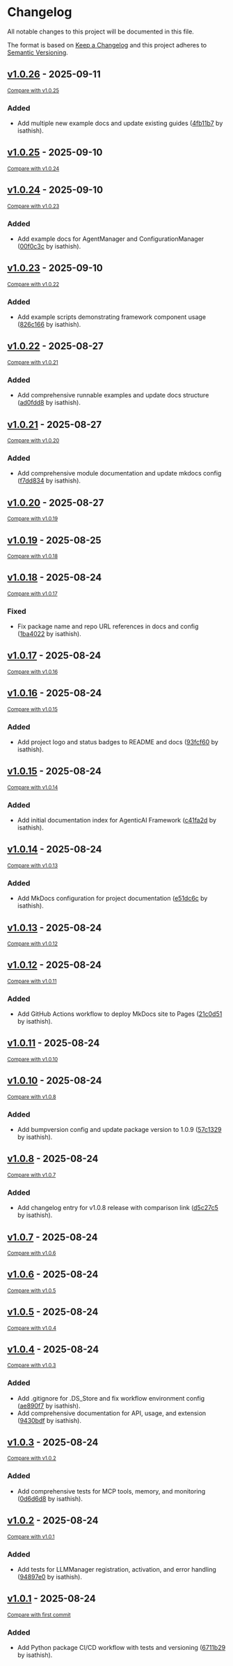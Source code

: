 # Changelog

All notable changes to this project will be documented in this file.

The format is based on [Keep a Changelog](http://keepachangelog.com/en/1.0.0/)
and this project adheres to [Semantic Versioning](http://semver.org/spec/v2.0.0.html).

<!-- insertion marker -->
## [v1.0.26](https://github.com/isathish/agenticaiframework/releases/tag/v1.0.26) - 2025-09-11

<small>[Compare with v1.0.25](https://github.com/isathish/agenticaiframework/compare/v1.0.25...v1.0.26)</small>

### Added

- Add multiple new example docs and update existing guides ([4fb11b7](https://github.com/isathish/agenticaiframework/commit/4fb11b73a3002cc36083c2e6103f7bf526f67183) by isathish).

## [v1.0.25](https://github.com/isathish/agenticaiframework/releases/tag/v1.0.25) - 2025-09-10

<small>[Compare with v1.0.24](https://github.com/isathish/agenticaiframework/compare/v1.0.24...v1.0.25)</small>

## [v1.0.24](https://github.com/isathish/agenticaiframework/releases/tag/v1.0.24) - 2025-09-10

<small>[Compare with v1.0.23](https://github.com/isathish/agenticaiframework/compare/v1.0.23...v1.0.24)</small>

### Added

- Add example docs for AgentManager and ConfigurationManager ([00f0c3c](https://github.com/isathish/agenticaiframework/commit/00f0c3c1abee6a9de1c971797aea64afedf85415) by isathish).

## [v1.0.23](https://github.com/isathish/agenticaiframework/releases/tag/v1.0.23) - 2025-09-10

<small>[Compare with v1.0.22](https://github.com/isathish/agenticaiframework/compare/v1.0.22...v1.0.23)</small>

### Added

- Add example scripts demonstrating framework component usage ([826c166](https://github.com/isathish/agenticaiframework/commit/826c166147a6b45111e7323dea728bb9435c2b9c) by isathish).

## [v1.0.22](https://github.com/isathish/agenticaiframework/releases/tag/v1.0.22) - 2025-08-27

<small>[Compare with v1.0.21](https://github.com/isathish/agenticaiframework/compare/v1.0.21...v1.0.22)</small>

### Added

- Add comprehensive runnable examples and update docs structure ([ad0fdd8](https://github.com/isathish/agenticaiframework/commit/ad0fdd8eed7326a94803f6c7d81f9093a17f694d) by isathish).

## [v1.0.21](https://github.com/isathish/agenticaiframework/releases/tag/v1.0.21) - 2025-08-27

<small>[Compare with v1.0.20](https://github.com/isathish/agenticaiframework/compare/v1.0.20...v1.0.21)</small>

### Added

- Add comprehensive module documentation and update mkdocs config ([f7dd834](https://github.com/isathish/agenticaiframework/commit/f7dd834cda984e24eb930839958172cb8b8a6149) by isathish).

## [v1.0.20](https://github.com/isathish/agenticaiframework/releases/tag/v1.0.20) - 2025-08-27

<small>[Compare with v1.0.19](https://github.com/isathish/agenticaiframework/compare/v1.0.19...v1.0.20)</small>

## [v1.0.19](https://github.com/isathish/agenticaiframework/releases/tag/v1.0.19) - 2025-08-25

<small>[Compare with v1.0.18](https://github.com/isathish/agenticaiframework/compare/v1.0.18...v1.0.19)</small>

## [v1.0.18](https://github.com/isathish/agenticaiframework/releases/tag/v1.0.18) - 2025-08-24

<small>[Compare with v1.0.17](https://github.com/isathish/agenticaiframework/compare/v1.0.17...v1.0.18)</small>

### Fixed

- Fix package name and repo URL references in docs and config ([1ba4022](https://github.com/isathish/agenticaiframework/commit/1ba40229eb30270e5bc0bac9018447f5977f2400) by isathish).

## [v1.0.17](https://github.com/isathish/agenticaiframework/releases/tag/v1.0.17) - 2025-08-24

<small>[Compare with v1.0.16](https://github.com/isathish/agenticaiframework/compare/v1.0.16...v1.0.17)</small>

## [v1.0.16](https://github.com/isathish/agenticaiframework/releases/tag/v1.0.16) - 2025-08-24

<small>[Compare with v1.0.15](https://github.com/isathish/agenticaiframework/compare/v1.0.15...v1.0.16)</small>

### Added

- Add project logo and status badges to README and docs ([93fcf60](https://github.com/isathish/agenticaiframework/commit/93fcf60502e0ac3f9d02c28c26b23da883a548f2) by isathish).

## [v1.0.15](https://github.com/isathish/agenticaiframework/releases/tag/v1.0.15) - 2025-08-24

<small>[Compare with v1.0.14](https://github.com/isathish/agenticaiframework/compare/v1.0.14...v1.0.15)</small>

### Added

- Add initial documentation index for AgenticAI Framework ([c41fa2d](https://github.com/isathish/agenticaiframework/commit/c41fa2d306f537332b0f42b15abdde44c83e83be) by isathish).

## [v1.0.14](https://github.com/isathish/agenticaiframework/releases/tag/v1.0.14) - 2025-08-24

<small>[Compare with v1.0.13](https://github.com/isathish/agenticaiframework/compare/v1.0.13...v1.0.14)</small>

### Added

- Add MkDocs configuration for project documentation ([e51dc6c](https://github.com/isathish/agenticaiframework/commit/e51dc6c5069832f08f4fb02f8f32b39d5ccf71f3) by isathish).

## [v1.0.13](https://github.com/isathish/agenticaiframework/releases/tag/v1.0.13) - 2025-08-24

<small>[Compare with v1.0.12](https://github.com/isathish/agenticaiframework/compare/v1.0.12...v1.0.13)</small>

## [v1.0.12](https://github.com/isathish/agenticaiframework/releases/tag/v1.0.12) - 2025-08-24

<small>[Compare with v1.0.11](https://github.com/isathish/agenticaiframework/compare/v1.0.11...v1.0.12)</small>

### Added

- Add GitHub Actions workflow to deploy MkDocs site to Pages ([21c0d51](https://github.com/isathish/agenticaiframework/commit/21c0d516f0b3834d612e237b2e17afefa7a551d0) by isathish).

## [v1.0.11](https://github.com/isathish/agenticaiframework/releases/tag/v1.0.11) - 2025-08-24

<small>[Compare with v1.0.10](https://github.com/isathish/agenticaiframework/compare/v1.0.10...v1.0.11)</small>

## [v1.0.10](https://github.com/isathish/agenticaiframework/releases/tag/v1.0.10) - 2025-08-24

<small>[Compare with v1.0.8](https://github.com/isathish/agenticaiframework/compare/v1.0.8...v1.0.10)</small>

### Added

- Add bumpversion config and update package version to 1.0.9 ([57c1329](https://github.com/isathish/agenticaiframework/commit/57c13298efeecad166ce373b0bd0ce2eff063bef) by isathish).

## [v1.0.8](https://github.com/isathish/agenticaiframework/releases/tag/v1.0.8) - 2025-08-24

<small>[Compare with v1.0.7](https://github.com/isathish/agenticaiframework/compare/v1.0.7...v1.0.8)</small>

### Added

- Add changelog entry for v1.0.8 release with comparison link ([d5c27c5](https://github.com/isathish/agenticaiframework/commit/d5c27c580081c55a3560dfd0c871c549814af412) by isathish).

## [v1.0.7](https://github.com/isathish/agenticaiframework/releases/tag/v1.0.7) - 2025-08-24

<small>[Compare with v1.0.6](https://github.com/isathish/agenticaiframework/compare/v1.0.6...v1.0.7)</small>

## [v1.0.6](https://github.com/isathish/agenticaiframework/releases/tag/v1.0.6) - 2025-08-24

<small>[Compare with v1.0.5](https://github.com/isathish/agenticaiframework/compare/v1.0.5...v1.0.6)</small>

## [v1.0.5](https://github.com/isathish/agenticaiframework/releases/tag/v1.0.5) - 2025-08-24

<small>[Compare with v1.0.4](https://github.com/isathish/agenticaiframework/compare/v1.0.4...v1.0.5)</small>

## [v1.0.4](https://github.com/isathish/agenticaiframework/releases/tag/v1.0.4) - 2025-08-24

<small>[Compare with v1.0.3](https://github.com/isathish/agenticaiframework/compare/v1.0.3...v1.0.4)</small>

### Added

- Add .gitignore for .DS_Store and fix workflow environment config ([ae890f7](https://github.com/isathish/agenticaiframework/commit/ae890f72d15a21c547a65bb472446e86be86bbb6) by isathish).
- Add comprehensive documentation for API, usage, and extension ([9430bdf](https://github.com/isathish/agenticaiframework/commit/9430bdf8a113fe3d8538c02c0c86be90475ffbdf) by isathish).

## [v1.0.3](https://github.com/isathish/agenticaiframework/releases/tag/v1.0.3) - 2025-08-24

<small>[Compare with v1.0.2](https://github.com/isathish/agenticaiframework/compare/v1.0.2...v1.0.3)</small>

### Added

- Add comprehensive tests for MCP tools, memory, and monitoring ([0d6d6d8](https://github.com/isathish/agenticaiframework/commit/0d6d6d8bc37d9af69252b5d415af6afa24040559) by isathish).

## [v1.0.2](https://github.com/isathish/agenticaiframework/releases/tag/v1.0.2) - 2025-08-24

<small>[Compare with v1.0.1](https://github.com/isathish/agenticaiframework/compare/v1.0.1...v1.0.2)</small>

### Added

- Add tests for LLMManager registration, activation, and error handling ([94897e0](https://github.com/isathish/agenticaiframework/commit/94897e0d46d8f62ef0b36133a80614022c41d349) by isathish).

## [v1.0.1](https://github.com/isathish/agenticaiframework/releases/tag/v1.0.1) - 2025-08-24

<small>[Compare with first commit](https://github.com/isathish/agenticaiframework/compare/1fa86b2572073d291d09f564e315874a033a42b9...v1.0.1)</small>

### Added

- Add Python package CI/CD workflow with tests and versioning ([6711b29](https://github.com/isathish/agenticaiframework/commit/6711b2956af70b7c7e813d1f033a744b70f5732b) by isathish).

